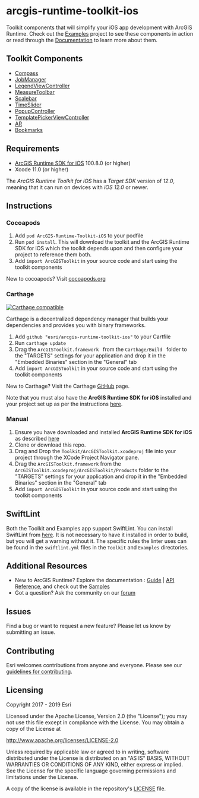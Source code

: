 # arcgis-runtime-toolkit-ios
Toolkit components that will simplify your iOS app development with ArcGIS Runtime. Check out the [Examples](/Examples) project to see these components in action or read through the [Documentation](/Documentation) to learn more about them.


## Toolkit Components

* [Compass](Documentation/Compass)
* [JobManager](Documentation/JobManager)
* [LegendViewController](Documentation/LegendViewController)
* [MeasureToolbar](Documentation/MeasureToolbar)
* [Scalebar](Documentation/Scalebar)
* [TimeSlider](Documentation/TimeSlider)
* [PopupController](Documentation/PopupController)
* [TemplatePickerViewController](Documentation/TemplatePicker)
* [AR](Documentation/AR)
* [Bookmarks](Documentation/Bookmarks)

## Requirements
* [ArcGIS Runtime SDK for iOS](https://developers.arcgis.com/en/ios/) 100.8.0 (or higher)
* Xcode 11.0 (or higher)

The *ArcGIS Runtime Toolkit for iOS* has a *Target SDK* version of *12.0*, meaning that it can run on devices with *iOS 12.0* or newer.

## Instructions

### Cocoapods
 1. Add `pod ArcGIS-Runtime-Toolkit-iOS` to your podfile
 2. Run `pod install`. This will download the toolkit and the ArcGIS Runtime SDK for iOS which the toolkit depends upon and then configure your project to reference them both.	
 3. Add `import ArcGISToolkit` in your source code and start using the toolkit components 

 New to cocoapods? Visit [cocoapods.org](https://cocoapods.org/)

### Carthage

[![Carthage compatible](https://img.shields.io/badge/Carthage-compatible-4BC51D.svg?style=flat)](https://github.com/Carthage/Carthage)

Carthage is a decentralized dependency manager that builds your dependencies and provides you with binary frameworks.

 1. Add `github "esri/arcgis-runtime-toolkit-ios"` to your Cartfile
 2. Run `carthage update`
 3. Drag the `ArcGISToolkit.framework ` from the `Carthage/Build ` folder to the "TARGETS" settings for your application and drop it in the "Embedded Binaries" section in the "General" tab
 4. Add `import ArcGISToolkit` in your source code and start using the toolkit components 

New to Carthage? Visit the Carthage [GitHub](https://github.com/Carthage/Carthage) page.

Note that you must also have the __ArcGIS Runtime SDK for iOS__ installed and your project set up as per the instructions [here](https://developers.arcgis.com/ios/latest/swift/guide/install.htm#ESRI_SECTION1_D57435A2BEBC4D29AFA3A4CAA722506A).

### Manual
 1. Ensure you have downloaded and installed __ArcGIS Runtime SDK for iOS__ as described [here](https://developers.arcgis.com/ios/latest/swift/guide/install.htm#ESRI_SECTION1_D57435A2BEBC4D29AFA3A4CAA722506A)
 2. Clone or download this repo. 
 3. Drag and Drop the `Toolkit/ArcGISToolkit.xcodeproj` file into your project through the XCode Project Navigator pane.
 4. Drag the `ArcGISToolkit.framework` from the `ArcGISToolkit.xcodeproj/ArcGISToolkit/Products` folder to the "TARGETS" settings for your application and drop it in the "Embedded Binaries" section in the "General" tab
 5. Add `import ArcGISToolkit` in your source code and start using the toolkit components 

## SwiftLint
Both the Toolkit and Examples app support SwiftLint.  You can install SwiftLint from [here](https://github.com/realm/SwiftLint).  It is not necessary to have it installed in order to build, but you will get a warning without it.  The specific rules the linter uses can be found in the `swiftlint.yml` files in the `Toolkit` and `Examples` directories.

## Additional Resources

* New to ArcGIS Runtime? Explore the documentation : [Guide](https://developers.arcgis.com/ios) | [API Reference](https://developers.arcgis.com/ios/latest/api-reference/), and check out the [Samples](https://github.com/Esri/arcgis-runtime-samples-ios)
* Got a question? Ask the community on our [forum](http://geonet.esri.com/community/developers/native-app-developers/arcgis-runtime-sdk-for-ios)

## Issues

Find a bug or want to request a new feature?  Please let us know by submitting an issue.

## Contributing

Esri welcomes contributions from anyone and everyone. Please see our [guidelines for contributing](https://github.com/esri/contributing).

## Licensing
Copyright 2017 - 2019 Esri

Licensed under the Apache License, Version 2.0 (the "License");
you may not use this file except in compliance with the License.
You may obtain a copy of the License at

   http://www.apache.org/licenses/LICENSE-2.0

Unless required by applicable law or agreed to in writing, software
distributed under the License is distributed on an "AS IS" BASIS,
WITHOUT WARRANTIES OR CONDITIONS OF ANY KIND, either express or implied.
See the License for the specific language governing permissions and
limitations under the License.

A copy of the license is available in the repository's [LICENSE]( /LICENSE) file.

